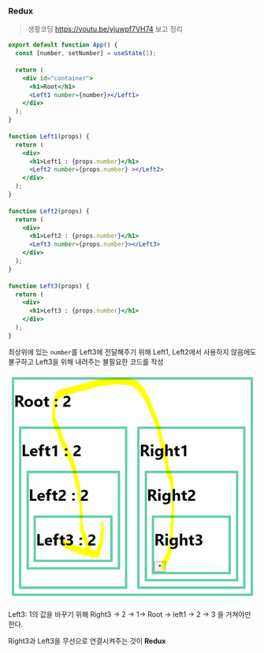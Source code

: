 ### Redux

> 생활코딩 https://youtu.be/yjuwpf7VH74 보고 정리


```jsx
export default function App() {
  const [number, setNumber] = useState(1);

  return (
    <div id="container">
      <h1>Root</h1>
      <Left1 number={number}></Left1>
    </div>
  );
}

function Left1(props) {
  return (
    <div>
      <h1>Left1 : {props.number}</h1>
      <Left2 number={props.number} ></Left2>
    </div>
  );
}

function Left2(props) {
  return (
    <div>
      <h1>Left2 : {props.number}</h1>
      <Left3 number={props.number}></Left3>
    </div>
  );
}

function Left3(props) {
  return (
    <div>
      <h1>Left3 : {props.number}</h1>
    </div>
  );
}
```
최상위에 있는 `number`를 Left3에 전달해주기 위해 Left1, Left2에서 사용하지 않음에도 불구하고 Left3을 위해 내려주는 불필요한 코드를 작성


![props](./public/props.PNG)

Left3: 1의 값을 바꾸기 위해 Right3 -> 2 -> 1-> Root -> left1 -> 2 -> 3 을 거쳐야만 한다.

Right3과 Left3을 무선으로 연결시켜주는 것이 **Redux**